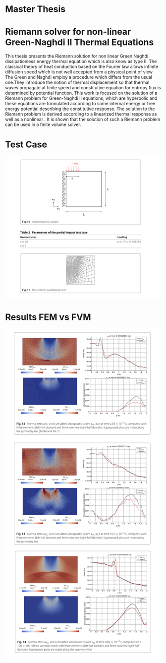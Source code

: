 # Master Thesis 

# Riemann solver for non-linear Green-Naghdi II Thermal Equations

This thesis presents the Riemann solution for non linear Green Naghdi dissipationless energy thermal equation which is also know as type II. The classical theory of heat conduction based on the Fourier law allows infinite diffusion speed which is not well accepted from a physical point of view. The Green and Naghdi employ a procedure which differs from the usual one.They introduce the notion of thermal displacement so that thermal waves propagate at finite speed and constitutive equation for entropy flux is determined by potential function. This work is focused on the solution of a Riemann problem for Green-Naghdi II equations, which are hyperbolic and these equations are formulated according to some internal energy or free energy potential describing the constitutive response. The solution to the Riemann problem is derived according to a linearized thermal response as well as a nonlinear . It is shown that the solution of such a Riemann problem can be used in a finite volume solver.


# Test Case 

<img src= "Test_case1.png" >

# Results FEM vs FVM

<img src= "Test_case12.png" >

<img src= "Test_case13.png" >
